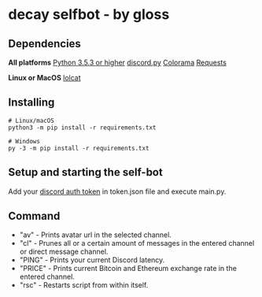 decay selfbot - by gloss
==========


Dependencies
----------
**All platforms**
[Python 3.5.3 or higher](https://www.python.org/downloads/)
[discord.py](https://pypi.org/project/colorama/)
[Colorama](https://pypi.org/project/colorama/)
[Requests](https://pypi.org/project/requests/)

**Linux or MacOS**
[lolcat](https://github.com/busyloop/lolcat)

Installing
----------

    # Linux/macOS
    python3 -m pip install -r requirements.txt

    # Windows
    py -3 -m pip install -r requirements.txt

Setup and starting the self-bot
----------

Add your [discord auth token](https://github.com/Tyrrrz/DiscordChatExporter/wiki/Obtaining-Token-and-Channel-IDs#how-to-get-user-token) in token.json file and execute main.py.

Command
----------
* "av" - Prints avatar url in the selected channel.
* "cl" - Prunes all or a certain amount of messages in the entered channel or direct message channel.
* "PING" - Prints your current Discord latency.
* "PRICE" - Prints current Bitcoin and Ethereum exchange rate in the entered channel.
* "rsc" - Restarts script from within itself.
